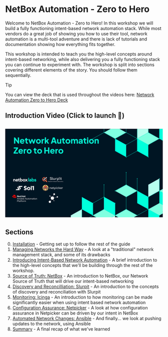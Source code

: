 # NetBox Automation - Zero to Hero

Welcome to NetBox Automation - Zero to Hero! In this workshop we will build a fully functioning intent-based network automation stack. While most vendors do a great job of showing you how to use their tool, network automation is a multi-tool adventure and there is lack of tutorials and documentation showing how everything fits together.

This workshop is intended to teach you the high-level concepts around intent-based networking, while also delivering you a fully functioning stack you can continue to experiment with. The workshop is split into sections covering different elements of the story. You should follow them sequentially.

> [!TIP]
>   
> You can view the deck that is used throughout the videos here: [Network Automation Zero to Hero Deck](https://netboxlabs.com/wp-content/uploads/2024/12/Network-Automation-Zero-to-Hero-Deck.pdf)  

## Introduction Video (Click to launch :rocket:)
[![Introduction Video](docs/images/videos/Introduction.png)](https://www.youtube.com/watch?v=iYRgVYqt8LU)
---

## Sections
0. [Installation](docs/Installation.md) - Getting set up to follow the rest of the guide
1. [Managing Networks the Hard Way](docs/1_Managing_Networks_The_Hard_Way.md) - A look at a "traditional" network management stack, and some of its drawbacks
2. [Introducing Intent-Based Network Automation](docs/2_Introducing_Intent_Based_Network_Automation.md) - A brief introduction to the high-level concepts that we'll be building through the rest of the workshop.
3. [Source of Truth: NetBox](docs/3_Source_Of_Truth_NetBox.md) - An introduction to NetBox, our Network Source of Truth that will drive our intent-based networking
4. [Discovery and Reconcilliation: Slurpit](docs/4_Discovery_Reconciliation_Slurpit.md) - An introduction to the concepts of discovery and reconciliation with Slurpit
5. [Monitoring: Icinga](docs/5_Monitoring_Icinga.md) - An introduction to how monitoring can be made significantly easier when using intent based network automation
6. [Configuration Assurance: Netpicker](docs/6_Configuration_Assurance_Netpicker.md) - A look at how configuration assurance in Netpicker can be driven by our intent in NetBox
7. [Automated Network Changes: Ansible](docs/7_Automated_Network_Changes_Ansible.md) - And finally... we look at pushing updates to the network, using Ansible
8. [Summary](docs/8_Summary.md) - A final recap of what we've learned